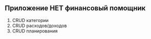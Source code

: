## Приложение HET финансовый помощник  

1. CRUD категории 
2. CRUD расходов/доходов
3. CRUD планирования


